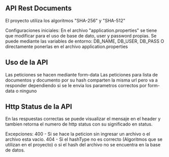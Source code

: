 ## API Rest Documents

El proyecto utiliza los algoritmos "SHA-256" y "SHA-512"

Configuraciones iniciales:
En el archivo "application.properties" se tiene que modificar para el uso de base de dato, user y password propias.
Se puede mediante las variables de entorno: DB_NAME, DB_USER, DB_PASS
O directamente ponerlas en el archivo application.properties

## Uso de la API

Las peticiones se hacen mediante form-data
Las peticiones para lista de documentos y documento por su hash comparten la misma url pero va a responder dependiendo si se le envia los parametros correctos por form-data o ninguno

## Http Status de la API
En las respuestas correctas se puede visualizar el mensaje en el header y tambien retorna el numero de http status con su significado en status.

Excepciones:
400 - Si se hace la peticion sin ingresar un archivo o el archivo esta vacio.
404 - Si el hashType no es correcto (Algoritmos que se utilizan en el proyecto) o si el hash del archivo no se encuentra en la base de datos.
